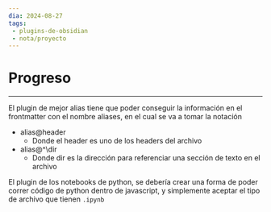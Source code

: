 ```yaml
---
dia: 2024-08-27
tags: 
 - plugins-de-obsidian
 - nota/proyecto 
---
```

# Progreso
---
El plugin de mejor alias tiene que poder conseguir la información en el frontmatter con el nombre aliases, en el cual se va a tomar la notación
* alias@header
    * Donde el header es uno de los headers del archivo
* alias@^\dir
    * Donde dir es la dirección para referenciar una sección de texto en el archivo

El plugin de los notebooks de python, se debería crear una forma de poder correr código de python dentro de javascript, y simplemente aceptar el tipo de archivo que tienen `.ipynb`